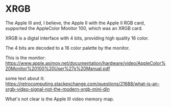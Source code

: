 # XRGB

The Apple III and, I believe, the Apple II with the Apple II RGB card, supported the AppleColor Monitor 100, which was an XRGB card.

XRGB is a digtal interface with 4 bits, providing high quality 16 color.

The 4 bits are decoded to a 16 color palette by the monitor.

This is the monitor:
https://www.apple.asimov.net/documentation/hardware/video/AppleColor%20Monitor%20100%20User%27s%20Manual.pdf

some text about it:
https://retrocomputing.stackexchange.com/questions/21688/what-is-an-xrgb-video-signal-not-the-modern-xrgb-mini-din

What's not clear is the Apple III video memory map. 